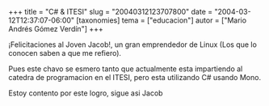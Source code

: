 +++
title = "C# &amp; ITESI"
slug = "20040312123707800"
date = "2004-03-12T12:37:07-06:00"
[taxonomies]
tema = ["educacion"]
autor = ["Mario Andrés Gómez Verdín"]
+++

¡Felicitaciones al Joven Jacob!, un gran emprendedor de Linux (Los que
lo conocen saben a que me refiero).

Pues este chavo se esmero tanto que actualmente esta impartiendo al
catedra de programacion en el ITESI, pero esta utilizando C# usando
Mono.

Estoy contento por este logro, sigue asi Jacob

